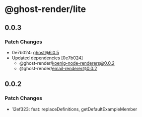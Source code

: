 # @ghost-render/lite

## 0.0.3

### Patch Changes

- 0e7b024: ghost@6.0.5
- Updated dependencies [0e7b024]
  - @ghost-render/koenig-node-renderers@0.0.2
  - @ghost-render/email-renderer@0.0.2

## 0.0.2

### Patch Changes

- 12ef323: feat: replaceDefinitions, getDefaultExampleMember
